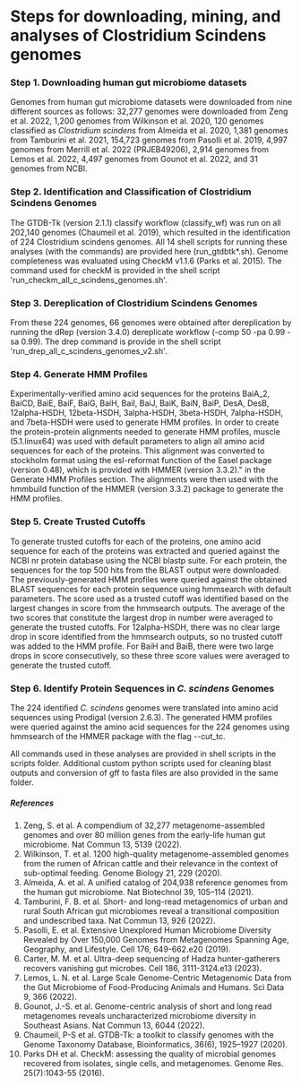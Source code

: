 # Steps for downloading, mining, and analyses of Clostridium Scindens genomes

### Step 1. Downloading human gut microbiome datasets
Genomes from human gut microbiome datasets were downloaded from nine different sources as follows: 32,277 genomes were downloaded from Zeng et al. 2022, 1,200 genomes from Wilkinson et al. 2020, 120 genomes classified as _Clostridium scindens_ from Almeida et al. 2020, 1,381 genomes from Tamburini et al. 2021, 154,723 genomes from Pasolli et al. 2019, 4,997 genomes from Merrill et al. 2022 (PRJEB49206), 2,914 genomes from Lemos et al. 2022, 4,497 genomes from Gounot et al. 2022, and 31 genomes from NCBI. 

### Step 2. Identification and Classification of Clostridium Scindens Genomes
The GTDB-Tk (version 2.1.1) classify workflow (classify_wf) was run on all 202,140 genomes (Chaumeil et al. 2019), which resulted in the identification of 224 Clostridium scindens genomes. All 14 shell scripts for running these analyses (with the commands) are provided here (run_gtdbtk*.sh). Genome completeness was evaluated using CheckM v1.1.6 (Parks et al. 2015). The command used for checkM is provided in the shell script 'run_checkm_all_c_scindens_genomes.sh'. 

### Step 3. Dereplication of Clostridium Scindens Genomes
From these 224 genomes, 66 genomes were obtained after dereplication by running the dRep (version 3.4.0) dereplicate workflow (-comp 50 -pa 0.99 -sa 0.99). The drep command is provide in the shell script 'run_drep_all_c_scindens_genomes_v2.sh'.

### Step 4. Generate HMM Profiles
Experimentally-verified amino acid sequences for the proteins BaiA_2, BaiCD, BaiE, BaiF, BaiG, BaiH, BaiI, BaiJ, BaiK, BaiN, BaiP, DesA, DesB, 12alpha-HSDH, 12beta-HSDH, 3alpha-HSDH, 3beta-HSDH, 7alpha-HSDH, and 7beta-HSDH were used to generate HMM profiles. In order to create the protein-protein alignments needed to generate HMM profiles, muscle (5.1.linux64) was used with default parameters to align all amino acid sequences for each of the proteins. This alignment was converted to stockholm format using the esl-reformat function of the Easel package (version 0.48), which is provided with HMMER (version 3.3.2)." in the Generate HMM Profiles section. The alignments were then used with the hmmbuild function of the HMMER (version 3.3.2) package to generate the HMM profiles. 

### Step 5. Create Trusted Cutoffs
To generate trusted cutoffs for each of the proteins, one amino acid sequence for each of the proteins was extracted and queried against the NCBI nr protein database using the NCBI blastp suite. For each protein, the sequences for the top 500 hits from the BLAST output were downloaded. The previously-generated HMM profiles were queried against the obtained BLAST sequences for each protein sequence using hmmsearch with default parameters. The score used as a trusted cutoff was identified based on the largest changes in score from the hmmsearch outputs. The average of the two scores that constitute the largest drop in number were averaged to generate the trusted cutoffs. For 12alpha-HSDH, there was no clear large drop in score identified from the hmmsearch outputs, so no trusted cutoff was added to the HMM profile. For BaiH and BaiB, there were two large drops in score consecutively, so these three score values were averaged to generate the trusted cutoff. 

###  Step 6. Identify Protein Sequences in _C. scindens_ Genomes
The 224 identified _C. scindens_ genomes were translated into amino acid sequences using Prodigal (version 2.6.3). The generated HMM profiles were queried against the amino acid sequences for the 224 genomes using hmmsearch of the HMMER package with the flag --cut_tc.

All commands used in these analyses are provided in shell scripts in the scripts folder. Additional custom python scripts used for cleaning blast outputs and conversion of gff to fasta files are also provided in the same folder.

##### References
1. Zeng, S. et al. A compendium of 32,277 metagenome-assembled genomes and over 80 million genes from the early-life human gut microbiome. Nat Commun 13, 5139 (2022).
2. Wilkinson, T. et al. 1200 high-quality metagenome-assembled genomes from the rumen of African cattle and their relevance in the context of sub-optimal feeding. Genome Biology 21, 229 (2020).
3. Almeida, A. et al. A unified catalog of 204,938 reference genomes from the human gut microbiome. Nat Biotechnol 39, 105–114 (2021).
4. Tamburini, F. B. et al. Short- and long-read metagenomics of urban and rural South African gut microbiomes reveal a transitional composition and undescribed taxa. Nat Commun 13, 926 (2022).
5. Pasolli, E. et al. Extensive Unexplored Human Microbiome Diversity Revealed by Over 150,000 Genomes from Metagenomes Spanning Age, Geography, and Lifestyle. Cell 176, 649-662.e20 (2019).
6. Carter, M. M. et al. Ultra-deep sequencing of Hadza hunter-gatherers recovers vanishing gut microbes. Cell 186, 3111-3124.e13 (2023).
7. Lemos, L. N. et al. Large Scale Genome-Centric Metagenomic Data from the Gut Microbiome of Food-Producing Animals and Humans. Sci Data 9, 366 (2022).
8. Gounot, J.-S. et al. Genome-centric analysis of short and long read metagenomes reveals uncharacterized microbiome diversity in Southeast Asians. Nat Commun 13, 6044 (2022).
9. Chaumeil, P-S et al. GTDB-Tk: a toolkit to classify genomes with the Genome Taxonomy Database, Bioinformatics, 36(6), 1925–1927 (2020).
10. Parks DH et al. CheckM: assessing the quality of microbial genomes recovered from isolates, single cells, and metagenomes. Genome Res. 25(7):1043-55 (2016).







